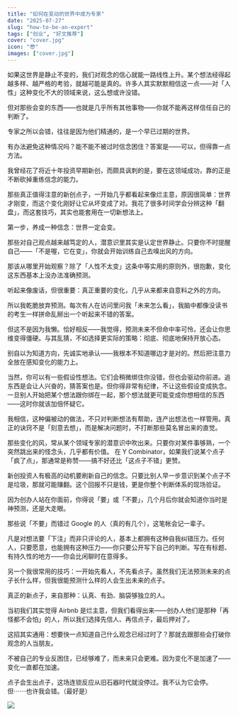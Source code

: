```yaml
---
title: "如何在变动的世界中成为专家"
date: "2025-07-27"
slug: "how-to-be-an-expert"
tags: ["创业", "好文推荐"]
cover: "cover.jpg"
icon: "😎"
images: ["cover.jpg"]
---
```

如果这世界是静止不变的，我们对观念的信心就能一路线性上升。某个想法经得起越多样、越严格的考验，就越可能是真的。许多人其实默默相信这一点——对「人性」这种变化不大的领域来说，这么想或许没错。



但对那些会变的东西——也就是几乎所有其他事物——你就不能再这样信任自己的判断了。



专家之所以会错，往往是因为他们精通的，是一个早已过期的世界。



有办法避免这种情况吗？能不能不被过时信念困住？答案是——可以，但得靠一点方法。



我曾经花了将近十年投资早期新创，而颇具讽刺的是，要在这领域成功，靠的正是不断砍掉重练信念的能力。



那些真正值得注意的新创点子，一开始几乎都看起来像烂主意，原因很简单：世界才刚变，而这个变化刚好让它从坏变成了对。我花了很多时间学会分辨这种「翻盘」，而这套技巧，其实也能套用在一切新想法上。



第一步，养成一种信念：世界一定会变。



那些对自己观点越来越笃定的人，潜意识里其实是认定世界静止。只要你不时提醒自己——「不是喔，它在变」，你就会开始训练自己去嗅出风的方向。



那该从哪里开始观察？除了「人性不太变」这条中等实用的原则外，很抱歉，变化这东西基本上没办法准确预测。



听起来像废话，但很重要：真正重要的变化，几乎从来都来自意料之外的方向。



所以我乾脆放弃预测。每次有人在访问里问我「未来怎么看」，我脑中都像没读书的考生一样拼命乱掰出一个听起来不错的答案。



但这不是因为我懒。恰好相反——我觉得，预测未来不但命中率可怜，还会让你思维变得僵硬。与其乱猜，不如选择更实际的策略：彻底、彻底地保持开放心态。



别自以为知道方向，先诚实地承认——我根本不知道哪边才是对的。然后把注意力全放在感知变化的能力上。



当然，你可以有一些假设性想法。它们会稍微绑住你没错，但也会驱动你前进。追东西是会让人兴奋的，猜答案也是。但你得非常有纪律，不让这些假设变成执念。
一旦别人开始把某个想法跟你绑在一起，那个想法就更可能变成你想相信的东西——这时你就该加倍怀疑它。



我相信，这种偏被动的做法，不只对判断想法有帮助，连产出想法也一样管用。真正的诀窍不是「刻意去想」，而是解决问题时，不打断那些莫名冒出来的直觉。



那些变化的风，常从某个领域专家的潜意识中吹出来。只要你对某件事够熟，一个突然跳出来的怪念头，几乎都有价值。
在 Y Combinator，如果我们说某个点子「疯了点」，那通常是称赞——搞不好还比「这点子不错」更赞。



新创投资人有极高的动机要刷新自己的信念。只要比别人早一步意识到某个点子不是垃圾，那就可能赚翻。这个回报不只是钱，更是你整个判断体系的现场验证。



因为创办人站在你面前，你得说「要」或「不要」，几个月后你就会知道你当时是神预测，还是大走眼。



那些说「不要」而错过 Google 的人（真的有几个），这笔帐会记一辈子。



凡是对想法要「下注」而非只评论的人，基本上都拥有这种自我纠错压力。任何人，只要愿意，也能拥有这种压力——你只要公开写下自己的判断。写在有标题、有持久性的地方——你会比闲聊时在意得多。



另一个我很常用的技巧：一开始先看人，不先看点子。虽然我们无法预测未来的点子长什么样，但我很能预测什么样的人会生出未来的点子。



真正的新点子，来自那种：认真、有劲、脑袋够独立的人。



当初我们其实觉得 Airbnb 是烂主意，但我们看得出来——创办人他们是那种「再怪都不会怕」的人，所以我们选择先信人、再信点子，最后押对了。



这招其实通用：想要快一点知道自己什么观念已经过时了？那就去跟那些会打破你观念的人当朋友。



不被自己的专业反困住，已经够难了，而未来只会更难。因为变化不是加速了——变化一直都在加速。



点子会生出点子，这场连锁反应从旧石器时代就没停过。我不认为它会停。
但⋯⋯也许我会错。（最好是）




![](https://prod-files-secure.s3.us-west-2.amazonaws.com/112d0858-5090-4d34-a606-b75eb8d65fd2/46476355-9cf3-4e99-9b7a-3531bc426380/1000202064.png?X-Amz-Algorithm=AWS4-HMAC-SHA256&X-Amz-Content-Sha256=UNSIGNED-PAYLOAD&X-Amz-Credential=ASIAZI2LB466ZGFBCQRU%2F20250826%2Fus-west-2%2Fs3%2Faws4_request&X-Amz-Date=20250826T191014Z&X-Amz-Expires=3600&X-Amz-Security-Token=IQoJb3JpZ2luX2VjECIaCXVzLXdlc3QtMiJHMEUCIFSI2IzD6y4Ezmwr8sMyd490eUqw6MoiBEWM%2FXvAdUNPAiEAnDCDZmchM3yCI1y8066IGwUfzTyDxGAk9ChP%2F77GDIUq%2FwMIexAAGgw2Mzc0MjMxODM4MDUiDF5O8mp5keEtVYrYtyrcAxbVBtsVY6PpyIb2xmKNvcoemCnRbtsIZriMO4nmmFkEp%2F3wU%2F7k2foxNFgXUTF%2BuoFy%2FKDB5WrQAwhRWM9onX4B5S6q0IuU%2Fl%2FFEgm%2BOGvduRf0yefKNGQeXfD1NLfI5mdXG4mVS0k3AK5%2BXB5cgQvVEYXzOLz6mRZxSZ7X2EHs8LlSlf32XSezmcWCjH%2BzqERKhcpaSZkaqFgRe8U479VZ4C4ONqfkXvTbDOyMgq3DsRB6cLpUPYbt8lyhGmdy%2BrimWzk0%2F8D7eJnBqT54asf7sovSb4hqk%2FUzy1zH20U1Wx3sTYx5Yb58f%2B0OjUyUh8F4xwHiHCmHNMJC6nR8mB%2FUdQ1pwY9LGoLFCLvYuQHL9rItUOUxaGRY4DYkZ02c5QXi7Vs3HMmeyGi8OM3wrg1oiHTADoeV33lSCnzWmu9ScVCt9BcLefo3Izgdqe0N%2BOJv9g9cop3dpyxS5ID80XRlAl%2B7Q24QmiDDIb1v5rk3XOmKCpirrOnaWjeRTKiT7tLPatq46uMFsan4jZ8ZGOT%2BnGEDBAPY9n4EJLMdODuQ%2Bag%2FLWOV2Jwd5KC456qou%2BQuvmg%2Bt%2By0HBa%2FTHpXBQlANTrXDN8VGdYthJdT7Jy63F3UgeZWfWD%2F4tAVMJrrt8UGOqUB96COUTjblEYRjGM25c%2BFbDKwqLYF7QJ6U80Nvx%2FmTyHr8NIx6jNPq1vjFkjy2At86NSM8c1GD6EjnhIKQFNo4FLAp5botd5hvYgjcUnrpCmVeqqXDUPN08CY%2Bg3ZdvvapCiIPfsYDr0c7Mk3W99WZTjh5DR2kOKLOqGNzhrETk4yV%2BReAem%2BYgnXiDIR3di3tzrgrLOV0lUjuFxMNn%2FJin8jebrA&X-Amz-Signature=5eb3e5a9a994498bb0b5d15211a612e2d3ecf11bd6d239114bd498b2418defb3&X-Amz-SignedHeaders=host&x-amz-checksum-mode=ENABLED&x-id=GetObject)


